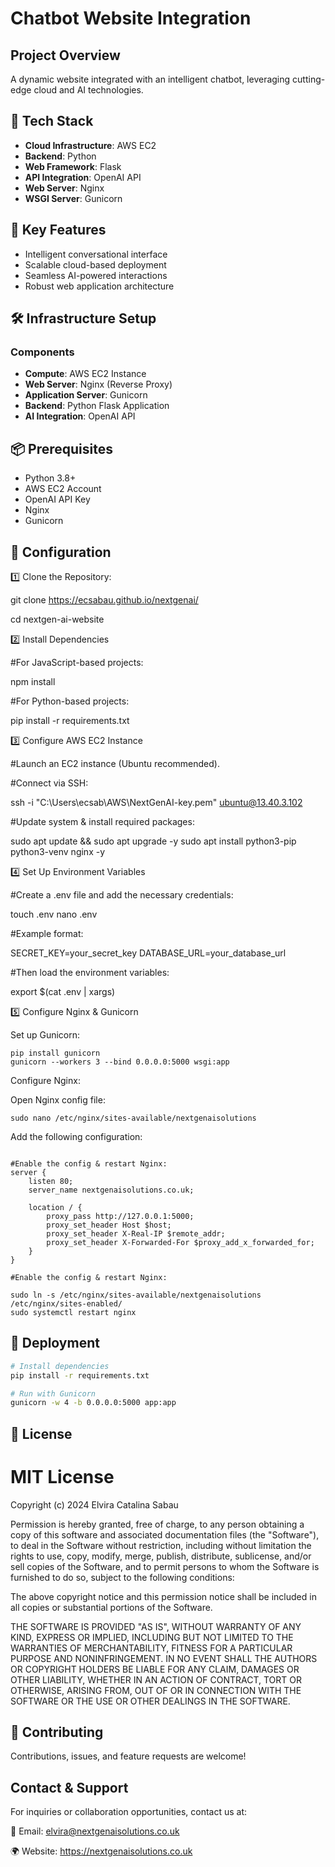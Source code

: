 # Chatbot Website Integration

## Project Overview
A dynamic website integrated with an intelligent chatbot, leveraging cutting-edge cloud and AI technologies.

## 🚀 Tech Stack
- **Cloud Infrastructure**: AWS EC2
- **Backend**: Python
- **Web Framework**: Flask
- **API Integration**: OpenAI API
- **Web Server**: Nginx
- **WSGI Server**: Gunicorn

## 🔧 Key Features
- Intelligent conversational interface
- Scalable cloud-based deployment
- Seamless AI-powered interactions
- Robust web application architecture

## 🛠 Infrastructure Setup
### Components
- **Compute**: AWS EC2 Instance
- **Web Server**: Nginx (Reverse Proxy)
- **Application Server**: Gunicorn
- **Backend**: Python Flask Application
- **AI Integration**: OpenAI API

## 📦 Prerequisites
- Python 3.8+
- AWS EC2 Account
- OpenAI API Key
- Nginx
- Gunicorn

## 🔐 Configuration
1️⃣ Clone the Repository:

git clone  https://ecsabau.github.io/nextgenai/

cd nextgen-ai-website

2️⃣ Install Dependencies

#For JavaScript-based projects:

npm install

#For Python-based projects:

pip install -r requirements.txt


3️⃣ Configure AWS EC2 Instance

#Launch an EC2 instance (Ubuntu recommended).

#Connect via SSH:

ssh -i "C:\Users\ecsab\AWS\NextGenAI-key.pem" ubuntu@13.40.3.102

#Update system & install required packages:

sudo apt update && sudo apt upgrade -y
sudo apt install python3-pip python3-venv nginx -y

4️⃣ Set Up Environment Variables

#Create a .env file and add the necessary credentials:

touch .env
nano .env

#Example format:

SECRET_KEY=your_secret_key
DATABASE_URL=your_database_url

#Then load the environment variables:

export $(cat .env | xargs)

5️⃣ Configure Nginx & Gunicorn

Set up Gunicorn:
```
pip install gunicorn
gunicorn --workers 3 --bind 0.0.0.0:5000 wsgi:app
```

Configure Nginx:

Open Nginx config file:
```
sudo nano /etc/nginx/sites-available/nextgenaisolutions
```

Add the following configuration:

```nginx

#Enable the config & restart Nginx:
server {
    listen 80;
    server_name nextgenaisolutions.co.uk;

    location / {
        proxy_pass http://127.0.0.1:5000;
        proxy_set_header Host $host;
        proxy_set_header X-Real-IP $remote_addr;
        proxy_set_header X-Forwarded-For $proxy_add_x_forwarded_for;
    }
}

#Enable the config & restart Nginx:

sudo ln -s /etc/nginx/sites-available/nextgenaisolutions /etc/nginx/sites-enabled/
sudo systemctl restart nginx
```

## 🚀 Deployment
```bash
# Install dependencies
pip install -r requirements.txt

# Run with Gunicorn
gunicorn -w 4 -b 0.0.0.0:5000 app:app
```

## 📝 License
# MIT License

Copyright (c) 2024 Elvira Catalina Sabau

Permission is hereby granted, free of charge, to any person obtaining a copy
of this software and associated documentation files (the "Software"), to deal
in the Software without restriction, including without limitation the rights
to use, copy, modify, merge, publish, distribute, sublicense, and/or sell
copies of the Software, and to permit persons to whom the Software is
furnished to do so, subject to the following conditions:

The above copyright notice and this permission notice shall be included in all
copies or substantial portions of the Software.

THE SOFTWARE IS PROVIDED "AS IS", WITHOUT WARRANTY OF ANY KIND, EXPRESS OR
IMPLIED, INCLUDING BUT NOT LIMITED TO THE WARRANTIES OF MERCHANTABILITY,
FITNESS FOR A PARTICULAR PURPOSE AND NONINFRINGEMENT. IN NO EVENT SHALL THE
AUTHORS OR COPYRIGHT HOLDERS BE LIABLE FOR ANY CLAIM, DAMAGES OR OTHER
LIABILITY, WHETHER IN AN ACTION OF CONTRACT, TORT OR OTHERWISE, ARISING FROM,
OUT OF OR IN CONNECTION WITH THE SOFTWARE OR THE USE OR OTHER DEALINGS IN THE
SOFTWARE.

## 🤝 Contributing
Contributions, issues, and feature requests are welcome!

## Contact & Support
For inquiries or collaboration opportunities, contact us at:

📩 Email: elvira@nextgenaisolutions.co.uk

🌍 Website: https://nextgenaisolutions.co.uk
